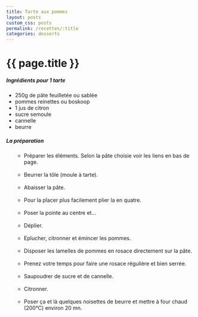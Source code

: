 ```yaml
---
title: Tarte aux pommes
layout: posts
custom_css: posts
permalink: /recettes/:title
categories: desserts
---
```


# {{ page.title }}

##### Ingrédients pour 1 tarte

- 250g de pâte feuilletée ou sablée
- pommes reinettes ou boskoop
- 1 jus de citron
- sucre semoule
- cannelle
- beurre

##### La préparation

<ul id="prepa">

<section id="categories" markdown="1">

- Préparer les éléments. Selon la pâte choisie voir les liens en bas de page.<br><br>
- Beurrer la tôle (moule à tarte).<br><br>
- Abaisser la pâte.<br><br>
- Pour la placer plus facilement plier la en quatre.<br><br>
- Poser la pointe au centre et...<br><br>
- Déplier.<br><br>
- Eplucher, citronner et émincer les pommes.<br><br>
- Disposer les lamelles de pommes en rosace directement sur la pâte.<br><br>
- Prenez votre temps pour faire une rosace régulière et bien serrée.<br><br>
- Saupoudrer de sucre et de cannelle.<br><br>
- Citronner.<br><br>
- Poser ça et là quelques noisettes de beurre et mettre à four chaud (200°C) environ 20 mn.

</section>

</ul>